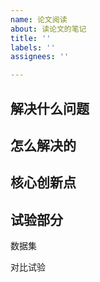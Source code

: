 ```yaml
---
name: 论文阅读
about: 读论文的笔记
title: ''
labels: ''
assignees: ''

---
```


## 解决什么问题

## 怎么解决的

## 核心创新点

## 试验部分

数据集

对比试验
